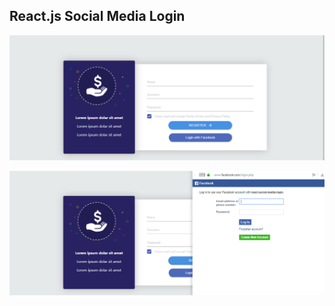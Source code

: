 
## React.js Social Media Login

![alt text](https://raw.githubusercontent.com/azizerel/React-social-media-login/master/register.PNG)


![alt text](https://raw.githubusercontent.com/azizerel/React-social-media-login/master/facebook.PNG)
